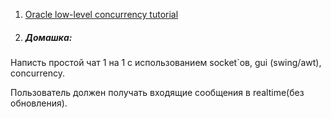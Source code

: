 1. [Oracle low-level concurrency tutorial](http://docs.oracle.com/javase/tutorial/essential/concurrency/)
2. <h5>Домашка:</h5>
<p>Написть простой чат 1 на 1 с использованием socket`ов, gui (swing/awt), concurrency.</p>
<p>Пользователь должен получать входящие сообщения в realtime(без обновления).</p>